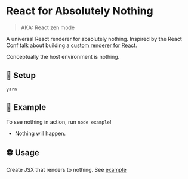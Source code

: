 # React for Absolutely Nothing

> AKA: React zen mode

A universal React renderer for absolutely nothing. Inspired by the React Conf talk about building a [custom renderer for React](https://www.youtube.com/watch?v=CGpMlWVcHok). 

Conceptually the host environment is nothing.

## 🔨 Setup

```
yarn
```

## 🏁 Example

To see nothing in action, run `node example`!

- Nothing will happen.

## ⚽️ Usage

Create JSX that renders to nothing. See [example](./example/index.js)
